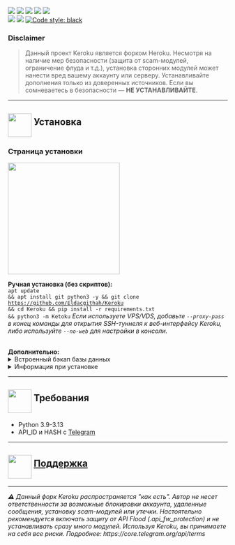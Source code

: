 
<a href="https://www.codacy.com/gh/coddrago/Heroku/dashboard?utm_source=github.com&amp;utm_medium=referral&amp;utm_content=coddrago/Heroku&amp;utm_campaign=Badge_Grade"><img src="https://app.codacy.com/project/badge/Grade/97e3ea868f9344a5aa6e4d874f83db14"/></a>
<a href="#"><img src="https://img.shields.io/github/languages/code-size/Eldacgithah/Keroku"/></a>
<a href="#"><img src="https://img.shields.io/github/issues-raw/Eldacgithah/Keroku"/></a>
<a href="#"><img src="https://img.shields.io/github/license/Eldacgithah/Keroku"/></a>
<a href="#"><img src="https://img.shields.io/github/commit-activity/m/Eldacgithah/Keroku"/></a><br>
<a href="#"><img src="https://img.shields.io/github/forks/Eldacgithah/Keroku?style=flat"/></a>
<a href="#"><img src="https://img.shields.io/github/stars/Eldacgithah/Keroku"/></a>&nbsp;<a href="https://github.com/psf/black"><img src="https://img.shields.io/badge/code%20style-black-000000.svg" alt="Code style: black"></a><br>

### Disclaimer

> Данный проект Keroku является форком Heroku. Несмотря на наличие мер безопасности (защита от scam-модулей, ограничение флуда и т.д.), установка сторонних модулей может нанести вред вашему аккаунту или серверу. Устанавливайте дополнения только из доверенных источников. Если вы сомневаетесь в безопасности — **НЕ УСТАНАВЛИВАЙТЕ**.

<hr>
<h2><img src="https://github.com/hikariatama/assets/raw/master/1326-command-window-line-flat.webp" height="54" align="middle"> Установка</h2>

### Страница установки

<img src="https://github.com/hikariatama/assets/raw/master/install_qr.gif" height="256">

<b>Ручная установка (без скриптов):</b><br>
<code>apt update && apt install git python3 -y && git clone https://github.com/Eldacgithah/Keroku && cd Keroku && pip install -r requirements.txt && python3 -m Ketoku</code>
<i>Если используете VPS/VDS, добавьте <code>--proxy-pass</code> в конец команды для открытия SSH-туннеля к веб-интерфейсу Keroku, либо используйте <code>--no-web</code> для настройки в консоли.</i><br>

<br>
<b>Дополнительно:</b>

<details>
 <summary>Встроенный бэкап базы данных</summary>
 <img src="https://user-images.githubusercontent.com/36935426/202905566-964d2904-f3ce-4a14-8f05-0e7840e1b306.png" width="300">
</details>
<details>
 <summary>Информация при установке</summary>
 <img src="https://user-images.githubusercontent.com/36935426/202905720-6319993b-697c-4b09-a194-209c110c79fd.png" width="300">
 <img src="https://user-images.githubusercontent.com/36935426/202905746-2a511129-0208-4581-bb27-7539bd7b53c9.png" width="300">
</details>

<hr>
<h2 border="none"><img src="https://github.com/hikariatama/assets/raw/master/1312-micro-sd-card-flat.webp" height="54" align="middle"> Требования</h2>
<ul>
 <li>Python 3.9-3.13</li>
 <li>API_ID и HASH с <a href="https://my.telegram.org/apps" color="#2594cb">Telegram</a></li>
</ul>

<hr>
<h2 border="none"><img src="https://github.com/hikariatama/assets/raw/master/981-consultation-flat.webp" height="54" align="middle"> <a href="https://t.me/Kerokuhelp">Поддержка</a></h2>

<hr>
<i>⚠️ Данный форк Keroku распространяется "как есть". Автор не несет ответственности за возможные блокировки аккаунта, удаленные сообщения, установку scam-модулей или утечки. Настоятельно рекомендуется включать защиту от API Flood (.api_fw_protection) и не устанавливать сразу много модулей. Используя Keroku, вы принимаете на себя все риски. Подробнее: https://core.telegram.org/api/terms</i>
